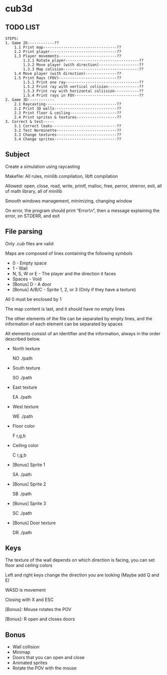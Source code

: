 # cub3d

## TODO LIST


	STEPS:
	1. Game 2D------------??
		1.1 Print map---------------------------------??
		1.2 Print player------------------------------??
		1.3 Player movements--------------------------??
			1.3.1 Rotate player---------------------------------??
			1.3.2 Move player (with direction)------------------??
			1.3.3 Map colision----------------------------------??
		1.4 Move player (with direction)--------------??
		1.5 Print Rays (FOV)--------------------------??
			1.5.1 Print one ray---------------------------------??
			1.5.2 Print ray with vertical colision--------------??
			1.5.3 Print ray with horizontal coliision-----------??
			1.5.4 Print rays in FOV-----------------------------??
	2. Game 3D------------
		2.1 Raycasting--------------------------------??
		2.2 Print 3D walls----------------------------??
		2.3 Print floor & ceiling---------------------??
		2.4 Print sprites & textures------------------??
	3. Correct & test-----
		3.1 Correct leaks-----------------------------??
		3.2 Test Norminette---------------------------??
		3.3 Change textures---------------------------??
		3.4 Change sprites----------------------------??


## Subject

Create a simulation using raycasting

Makefile: All rules, minilib compilation, libft compilation

Allowed: open, close, read, write, printf, malloc, free, perror, strerror, exit, all of math library, all of minilib

Smooth windows management, minimizing, changing window

On error, the program should print “Error\n”, then a message explaining the error, on STDERR, and exit

## File parsing

Only .cub files are valid

Maps are composed of lines containing the following symbols

- 0 - Empty space
- 1 - Wall
- N, S, W or E - The player and the direction it faces
- Spaces - Void
- [Bonus] D - A door
- [Bonus] A/B/C - Sprite 1, 2, or 3 (Only if they have a texture)

All 0 must be enclosed by 1

The map content is last, and it should have no empty lines

The other elements of the file can be separated by empty lines, and the information of each element can be separated by spaces

All elements consist of an identifier and the information, always in the order described below.

- North texture

    NO ./path

- South texture

    SO ./path

- East texture

    EA ./path

- West texture

    WE ./path

- Floor color

    F r,g,b

- Ceiling color

    C r,g,b

- [Bonus] Sprite 1

    SA ./path

- [Bonus] Sprite 2

    SB ./path

- [Bonus] Sprite 3

    SC ./path

- [Bonus] Door texture

    DR ./path


## Keys

The texture of the wall depends on which direction is facing, you can set floor and ceiling colors

Left and right keys change the direction you are looking (Maybe add Q and E)

WASD is movement

 Closing with X and ESC

[Bonus]: Mouse rotates the POV

[Bonus]: R open and closes doors

## Bonus

- Wall collision
- Minimap
- Doors that you can open and close
- Animated sprites
- Rotate the POV with the mouse
